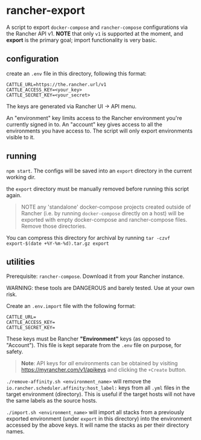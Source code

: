 # rancher-export

A script to export `docker-compose` and `rancher-compose` configurations via the Rancher API v1. **NOTE** that only `v1` is supported at the moment, and **export** is the primary goal; import functionality is very basic.

## configuration

create an `.env` file in this directory, following this format:

```
CATTLE_URL=https://the.rancher.url/v1
CATTLE_ACCESS_KEY=<your_key>
CATTLE_SECRET_KEY=<your_secret>
```

The keys are generated via Rancher UI -> API menu.

An "environment" key limits access to the Rancher environment you're currently signed in to. An "account" key gives access to all the environments you have access to. The script will only export environments visible to it.

## running

`npm start`. The configs will be saved into an `export` directory in the current working dir.

the `export` directory must be manually removed before running this script again.

> NOTE any 'standalone' docker-compose projects created outside of Rancher (i.e. by running `docker-compose` directly on a host) will be exported with empty docker-compose and rancher-compose files. Remove those directories.

You can compress this directory for archival by running `tar -czvf export-$(date +%Y-%m-%d).tar.gz export`

## utilities

Prerequisite: `rancher-compose`. Download it from your Rancher instance.

WARNING: these tools are DANGEROUS and barely tested. Use at your own risk.

Create an `.env.import` file with the following format:

```
CATTLE_URL=
CATTLE_ACCESS_KEY=
CATTLE_SECRET_KEY=
```

These keys must be Rancher **"Environment"** keys (as opposed to "Account"). This file is kept separate from the `.env` file on purpose, for safety.

> **Note**: API keys for _all_ environments can be obtained by visiting https://myrancher.com/v1/apikeys and clicking the `+Create` button.

`./remove-affinity.sh <environment_name>` will remove the `io.rancher.scheduler.affinity:host_label:` keys from all `.yml` files in the target environment (directory). This is useful if the target hosts will not have the same labels as the source hosts.

`./import.sh <environment_name>` will import all stacks from a previously exported environment (under `export` in this directory) into the environment accessed by the above keys. It will name the stacks as per their directory names.

